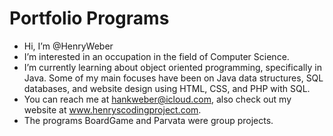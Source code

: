 # Portfolio Programs
- Hi, I’m @HenryWeber
- I’m interested in an occupation in the field of Computer Science.
- I’m currently learning about object oriented programming, specifically in Java. Some of my main focuses have been on 
Java data structures, SQL databases, and website design using HTML, CSS, and PHP with SQL.
-  You can reach me at hankweber@icloud.com, also check out my website at www.henryscodingproject.com.
-  The programs BoardGame and Parvata were group projects.
